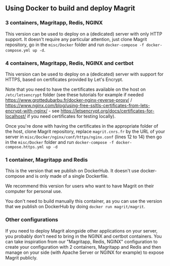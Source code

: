 ## Using Docker to build and deploy Magrit

### 3 containers, Magritapp, Redis, NGINX

This version can be used to deploy on a (dedicated) server with only HTTP support.
It doesn't require any particular attention, just clone Magrit repository, go in the `misc/Docker` folder and run `docker-compose -f docker-compose.yml up -d`.

### 4 containers, Magritapp, Redis, NGINX and certbot

This version can be used to deploy on a (dedicated) server with support for HTTPS, based on certificates provided by Let's Encrypt.

Note that you need to have the certificates available on the host on `/etc/letsencrypt` folder (see these tutorials for example if needed https://www.grottedubarbu.fr/docker-nginx-reverse-proxy/ / https://www.nginx.com/blog/using-free-ssltls-certificates-from-lets-encrypt-with-nginx/ - see https://letsencrypt.org/docs/certificates-for-localhost/ if you need certificates for testing locally).

Once you're done with having the certificates in the appropriate folder of the host, clone Magrit repository, replace `magrit.cnrs.fr` by the URL of your server in `misc/Docker/nginx/conf/https/nginx.conf` (lines 12 to 14) then go in the `misc/Docker` folder and run `docker-compose -f docker-compose.https.yml up -d`

### 1 container, Magritapp and Redis

This is the version that we publish on DockerHub. It doesn't use docker-compose and is only made of a single Dockerfile.

We recommend this version for users who want to have Magrit on their computer for personal use.

You don't need to build manually this container, as you can use the version that we publish on DockerHub by doing `docker run magrit/magrit`.


### Other configurations

If you need to deploy Magrit alongside other applications on your server, you probably don't need to bring in the NGINX and certbot containers.
You can take inspiration from our "Magritapp, Redis, NGINX" configuration to create your configuration with 2 containers, Magritapp and Redis and then manage on your side (with Apache Server or NGINX for example) to expose Magrit publicly.